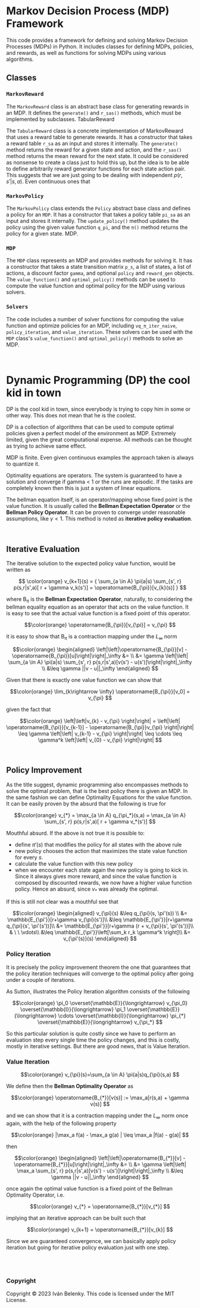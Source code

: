 # Markov Decision Process (MDP) Framework

This code provides a framework for defining and solving Markov Decision Processes (MDPs) in Python. It includes classes for defining MDPs, policies, and rewards, as well as functions for solving MDPs using various algorithms.

## Classes 
### `MarkovReward`

The `MarkovReward` class is an abstract base class for generating rewards in an MDP. It defines the `generate()` and `r_sas()` methods, which must be implemented by subclasses.
TabularReward

The `TabularReward` class is a concrete implementation of MarkovReward that uses a reward table to generate rewards. It has a constructor that takes a reward table `r_sa` as an input and stores it internally. The `generate()` method returns the reward for a given state and action, and the `r_sas()` method returns the mean reward for the next state. It could be considered as nonsense to create a class just to hold this up, but the idea is to be able to define arbitrarily reward generator functions for each state action pair. This suggests that we are just going to be dealing with independent $p(r,s'|s,a)$. Even continuous ones that 

### `MarkovPolicy`

The `MarkovPolicy` class extends the `Policy` abstract base class and defines a policy for an `MDP`. It has a constructor that takes a policy table `pi_sa` as an input and stores it internally. The `update_policy()` method updates the policy using the given value function `q_pi`, and the `π()` method returns the policy for a given state.
MDP.

### `MDP`

The `MDP` class represents an MDP and provides methods for solving it. It has a constructor that takes a state transition matrix `p_s`, a list of states, a list of actions, a discount factor `gamma`, and optional `policy` and `reward_gen` objects. The `value_function()` and `optimal_policy()` methods can be used to compute the value function and optimal policy for the MDP using various solvers.

### `Solvers`

The code includes a number of solver functions for computing the value function and optimize policies for an MDP, including `vq_π_iter_naive`, `policy_iteration`, and `value_iteration`. These solvers can be used with the `MDP` class's `value_function()` and `optimal_policy()` methods to solve an MDP.

<br>

# **Dynamic Programming (DP) the cool kid in town**

DP is the cool kid in town, since everybody is trying to copy him in some or other way. This does not mean that he is the coolest.

DP is a collection of algorithms that can be used to compute optimal policies
given a perfect model of the environment as MDP. Extremely limited, given 
the great computational expense. All methods can be thought as trying to 
achieve same effect. 

MDP is finite. Even given continuous examples the approach taken is always
to quantize it. 

Optimality equations are operators. The system is guaranteed to have a 
solution and converge if gamma < 1 or the runs are episodic. If the
tasks are completely known then this is just a system of linear equations.

The bellman equation itself, is an operator/mapping whose fixed point is the value function. It is usually called the **Bellman Expectation Operator** or the **Bellman Policy Operator**. It can be proven to converge under reasonable assumptions, like $\gamma < 1$. This method is noted as **iterative policy evaluation**. 

<br>

## **Iterative Evaluation**

The iterative solution to the expected policy value function, would be written as 

$$ \color{orange}
v_{k+1}(s) = { \sum_{a \in A} \pi(a|s) \sum_{s', r} p(s,r|s',a)[ r + \gamma v_k(s')] = \operatorname{B_{\pi}}[v_{k}(s)]  } 
$$

where $\operatorname{B_{\pi}}$ is the **Bellman Expectation Operator**, naturally, to considering the bellman equality equation as an operator that acts on the value function. It is easy to see that the actual value function is a fixed point of this operator.

$$\color{orange}
\operatorname{B_{\pi}}[v_{\pi}] = v_{\pi}
$$


it is easy to show that $\operatorname{B_{\pi}}$ is a contraction mapping under the $L_\infty$ norm

$$\color{orange}
\begin{aligned}
\left|\left|\operatorname{B_{\pi}}[v] - \operatorname{B_{\pi}}[u]\right|\right|_\infty  &= \\
&= \gamma \left|\left| \sum_{a \in A} \pi(a|s) \sum_{s', r} p(s,r|s',a)[v(s') - u(s')]\right|\right|_\infty \\
&\leq \gamma ||v - u||_\infty
\end{aligned}
$$

Given that there is exactly one value function we can show that 

$$\color{orange}
\lim_{k\rightarrow \infty} \operatorname{B_{\pi}}[v_0] = v_{\pi}
$$

given the fact that 

$$\color{orange}
\left|\left|v_{k} - v_{\pi} \right|\right| = \left|\left| \operatorname{B_{\pi}}[v_{k-1}] - \operatorname{B_{\pi}}v_{\pi} \right|\right| \leq  \gamma \left|\left| v_{k-1} - v_{\pi} \right|\right| \leq \cdots \leq \gamma^k \left|\left| v_{0} - v_{\pi} \right|\right| 
$$

<br>

## **Policy Improvement** 

As the title suggest, dynamic programming also encompasses methods to solve the optimal problem, that is the best policy there is given an MDP. In the same fashion we can define Optimality Equations for the value function. It can be easily proven by the absurd that the following is true for 

$$\color{orange}
v_{*} = \max_{a \in A} q_{\pi_*}(s,a) = \max_{a \in A} \sum_{s', r} p(s,r|s',a)[ r + \gamma v_*(s')]
$$

Mouthful absurd. If the above is not true it is possible to:
- define $\pi'(s)$ that modifies the policy for all states with the above rule 
- new policy chooses the action that maximizes the state value function for every $s$. 
- calculate the value function with this new policy  
- when we encounter each state again the new policy is going to kick in. Since it always gives more reward, and since the value function is composed by discounted rewards, we now have a higher value function policy. Hence an absurd, since $v_*$ was already the optimal. 
  
If this is still not clear was a mouthful see that 

$$\color{orange}
\begin{aligned}
v_{\pi}(s) &\leq q_{\pi}(s, \pi'(s)) \\
&= \mathbb{E_{\pi'}}[r+\gamma v_{\pi}(s')]\\
&\leq \mathbb{E_{\pi'}}[r+\gamma q_{\pi}(s', \pi'(s'))]\\
&= \mathbb{E_{\pi'}}[r+\gamma (r + v_{\pi}(s', \pi'(s'))]\\
& \ \ \vdots\\
&\leq \mathbb{E_{\pi'}}\left[\sum_k r_k \gamma^k \right]\\
&= v_{\pi'(s)}(s)
\end{aligned}
$$

### **Policy Iteration**

It is precisely the policy improvement theorem the one that guarantees  that the policy iteration techniques will converge to the optimal policy after going under a couple of iterations.

As Sutton, illustrates the Policy Iteration algorithm consists of the following 

$$\color{orange}
\pi_0 \overset{\mathbb{E}}{\longrightarrow} v_{\pi_0} \overset{\mathbb{I}}{\longrightarrow} \pi_1 \overset{\mathbb{E}}{\longrightarrow} \cdots \overset{\mathbb{I}}{\longrightarrow} \pi_{*} \overset{\mathbb{E}}{\longrightarrow} v_{\pi_*}
$$

So this particular solution is quite costly since we have to perform an evaluation step every single time the policy changes, and this is costly, mostly in iterative settings. But there are good news, that is Value Iteration.

### **Value Iteration**

$$\color{orange}
v_{\pi}(s)=\sum_{a \in A} \pi(a|s)q_{\pi}(s,a)
$$

 We define then the **Bellman Optimality Operator** as 

$$\color{orange}
\operatorname{B_{*}}[v(s)] := \max_a[r(s,a) + \gamma v(s)]
$$

and we can show that it is a contraction mapping under the $L_\infty$ norm once again, with the help of the following property

$$\color{orange}
|\max_a f(a) - \max_a g(a) | \leq \max_a |f(a) - g(a)|
$$

then

$$\color{orange}
\begin{aligned}
\left|\left|\operatorname{B_{*}}[v] - \operatorname{B_{*}}[u]\right|\right|_\infty  &= \\
&= \gamma \left|\left| \max_a \sum_{s', r} p(s,r|s',a)[v(s') - u(s')]\right|\right|_\infty \\
&\leq \gamma ||v - u||_\infty
\end{aligned}
$$

once again the optimal value function is a fixed point of the Bellman Optimality Operator, i.e.

$$\color{orange}
v_{*} = \operatorname{B_{*}}[v_{*}]
$$

implying that an iterative approach can be built such that

$$\color{orange}
v_{k+1} = \operatorname{B_{*}}[v_{k}]
$$

Since we are guaranteed convergence, we can basically apply policy iteration but going for iterative policy evaluation just with one step.  

<br>
<br>

### Copyright
Copyright © 2023 Iván Belenky. This code is licensed under the MIT License. 